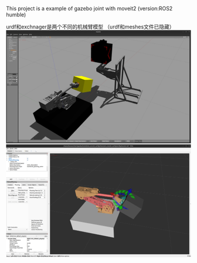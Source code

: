 This project is a example of gazebo joint with moveit2 (version:ROS2 humble)

urdf和exchnager是两个不同的机械臂模型
（urdf和meshes文件已隐藏）
![image](doc/gazebo.png)
![image](doc/rviz2.png)
